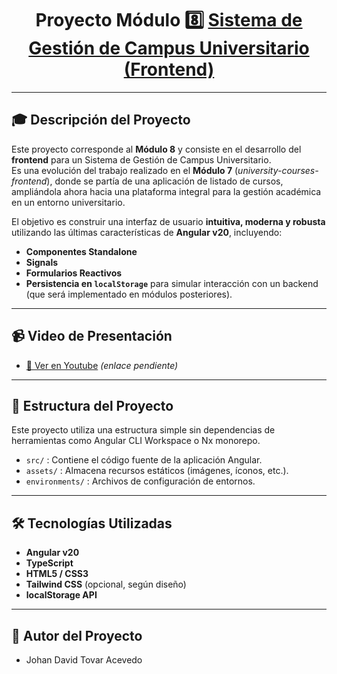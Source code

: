 <h1 align="center">Proyecto Módulo 8️⃣ <a href="#" target="blank">Sistema de Gestión de Campus Universitario (Frontend)</a></h1>

---

## 🎓 Descripción del Proyecto

Este proyecto corresponde al **Módulo 8** y consiste en el desarrollo del **frontend** para un Sistema de Gestión de Campus Universitario.  
Es una evolución del trabajo realizado en el **Módulo 7** (*university-courses-frontend*), donde se partía de una aplicación de listado de cursos, ampliándola ahora hacia una plataforma integral para la gestión académica en un entorno universitario.

El objetivo es construir una interfaz de usuario **intuitiva, moderna y robusta** utilizando las últimas características de **Angular v20**, incluyendo:

- **Componentes Standalone**
- **Signals**
- **Formularios Reactivos**
- **Persistencia en `localStorage`** para simular interacción con un backend (que será implementado en módulos posteriores).

---

## 📹 Video de Presentación  
- [🎥 Ver en Youtube](#) *(enlace pendiente)*

---

## 📂 Estructura del Proyecto

Este proyecto utiliza una estructura simple sin dependencias de herramientas como Angular CLI Workspace o Nx monorepo.

- `src/` : Contiene el código fuente de la aplicación Angular.  
- `assets/` : Almacena recursos estáticos (imágenes, íconos, etc.).  
- `environments/` : Archivos de configuración de entornos.  

---

## 🛠️ Tecnologías Utilizadas

- **Angular v20**
- **TypeScript**
- **HTML5 / CSS3**
- **Tailwind CSS** (opcional, según diseño)
- **localStorage API**

---

## 👤 Autor del Proyecto
- Johan David Tovar Acevedo

